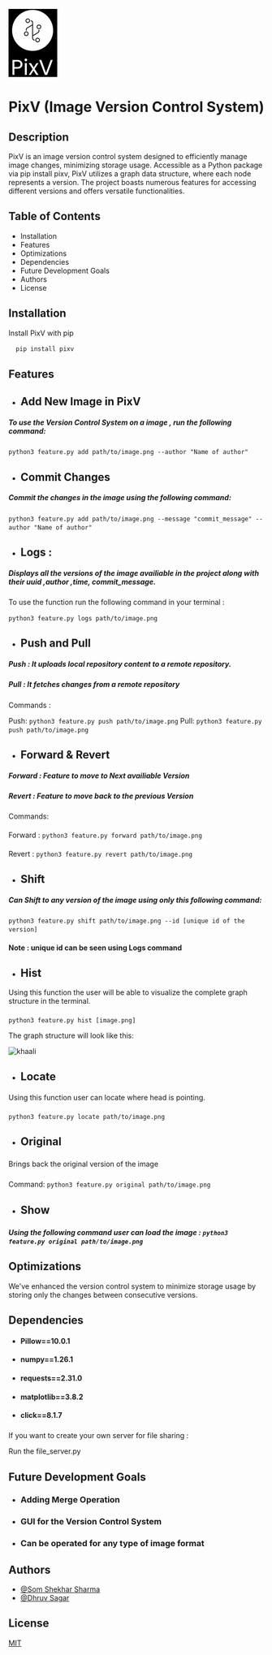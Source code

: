 ![Khaali](image/Logos.png)
# PixV (Image Version Control System)

## Description 

PixV 
is an image version control system designed to efficiently manage image changes, minimizing storage usage. Accessible as a Python package via pip install pixv, PixV utilizes a graph data structure, where each node represents a version. The project boasts numerous features for accessing different versions and offers versatile functionalities.



## Table  of Contents
- Installation
- Features
- Optimizations
- Dependencies
- Future Development Goals
- Authors
- License

## Installation

Install PixV with pip

```bash
  pip install pixv
```

## Features
- ## Add New Image in PixV
##### To use the Version Control System on a image , run the following command:
####
```python3 feature.py add path/to/image.png --author "Name of author"```  
- ## Commit Changes
##### Commit the changes in the image using the following command:
####
```python3 feature.py add path/to/image.png --message "commit_message" --author "Name of author"```
- ## Logs : 
#####  Displays all the versions of the image availiable in the project along with their uuid ,author ,time, commit_message.

To use the function run the following command in your terminal :

``` python3 feature.py logs path/to/image.png ```
####
- ## Push and Pull 
##### Push : It uploads local repository content to a remote repository.
##### Pull :  It fetches changes from a remote repository
####
Commands :

Push: ```python3 feature.py push path/to/image.png```
Pull: ```python3 feature.py push path/to/image.png```
####
- ## Forward & Revert
##### Forward : Feature to move to Next availiable Version 
##### Revert : Feature to move back to the previous Version
####
Commands:
####
Forward : ```python3 feature.py forward path/to/image.png```
####
Revert : ```python3 feature.py revert path/to/image.png```
####
- ## Shift
##### Can Shift to any version of the image using only this following command:
```python3 feature.py shift path/to/image.png --id [unique id of the version]```
####
#### Note : unique id can be seen using Logs command
####
- ## Hist
Using this function the user will be able to visualize the complete graph structure in the terminal.
####
```python3 feature.py hist [image.png]```

The graph structure will look like this:

![khaali](image/Hist.jpg)

####
- ## Locate 
####
Using this function user can locate where head is pointing.
####
```python3 feature.py locate path/to/image.png```
#####
- ## Original
#####
Brings back the original version of the image
###
Command: ```python3 feature.py original path/to/image.png```
####
- ## Show 
#####
##### Using the following command user can load the image : ```python3 feature.py original path/to/image.png```



## Optimizations

We've enhanced the version control system to minimize storage usage by storing only the changes between consecutive versions.


## Dependencies
- #### Pillow==10.0.1
- #### numpy==1.26.1
- #### requests==2.31.0
- #### matplotlib==3.8.2
- #### click==8.1.7
###
If you want to create your own server for file sharing :

Run the file_server.py


## Future Development Goals

- ### Adding Merge Operation
####
- ### GUI for the Version Control System
####
- ### Can be operated for any type of image format
####

## Authors

- [@Som Shekhar Sharma](https://github.com/ReallyJaegar)
- [@Dhruv Sagar](https://github.com/dhruvsagar24)



## License

[MIT](https://choosealicense.com/licenses/mit/)

